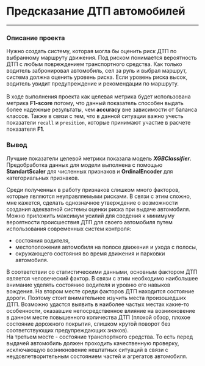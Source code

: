 # Предсказание ДТП автомобилей
___
### Описание проекта
Нужно создать систему, которая могла бы оценить риск ДТП по выбранному маршруту движения. 
Под риском понимается вероятность ДТП с любым повреждением транспортного средства. 
Как только водитель забронировал автомобиль, сел за руль и выбрал маршрут, система должна 
оценить уровень риска. Если уровень риска высок, водитель увидит предупреждение и 
рекомендации по маршруту.<br><br>
В ходе выполнения проекта как целевая метрика будет использована метрика **F1-score** потому, 
что данный показатель способен выдать более надежные результаты, чем **accuracy** вне 
зависимости от баланса классов. Также в связи с тем, что в данной ситуации важно учесть 
показатели `recall` и `presition`, которые принимают участие в расчете показателя **F1**.

### Вывод
Лучшие показатели целевой метрики показала модель ***XGBClassifier***. Предобработка данных 
для модели выполнена с помощью **StandartScaler** для численных признаков и **OrdinalEncoder**
для категориальных признаков.

Среди полученных в работу признаков слишком много факторов, которые являются неуправляемыми 
рисками. В связи с этим сложно, мне кажется, сделать однозначное утверждение о возможности 
создания адекватной системы оценки риска при выдаче автомобиля. Можно приложить максимум 
усилий для сведения к минимуму вероятности происшествия ДТП для своего автомобиля путем 
использования современных систем контроля:
- состояния водителя,
- местоположения автомобиля на полосе движения и ухода с полосы,
- окружающего состояния во время движения и парковки автомобиля.

В соответствии со статистическими данными, основным фактором ДТП является человеческий фактор. 
В связи с этим необходимо наибольшее внимание уделять состоянию водителя и уровню его навыков 
вождения.
На втором месте среди факторов ДТП находится состояние дороги. Поэтому стоит внимательнее 
изучить места произошедших ДТП. Возможно удастся выявить в наиболее частых местах какие-то 
особенности, оказавшие непосредственное влияние на возникновение в данном месте повышенного 
количества ДТП (плохой обзор, плохое состояние дорожного покрытия, слишком крутой поворот без 
соответствующих предупреждающих знаков).   
На третьем месте - состояние транспортного средства. То есть перед выдачей автомобиль должен 
проходить качественную проверку, исключающую возникновение нештатных ситуаций в связи с 
неудовлетворительным состоянием частей и агрегатов автомобиля. 
